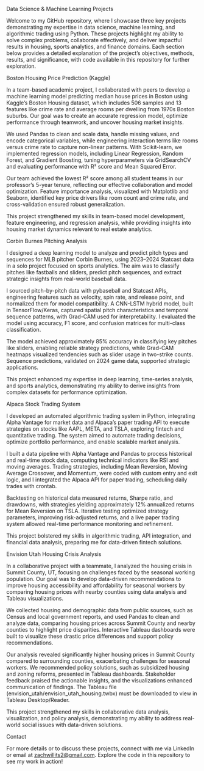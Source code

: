 Data Science & Machine Learning Projects

Welcome to my GitHub repository, where I showcase three key projects demonstrating my expertise in data science, machine learning, and algorithmic trading using Python. These projects highlight my ability to solve complex problems, collaborate effectively, and deliver impactful results in housing, sports analytics, and finance domains. Each section below provides a detailed explanation of the project’s objectives, methods, results, and significance, with code available in this repository for further exploration.

Boston Housing Price Prediction (Kaggle)

In a team-based academic project, I collaborated with peers to develop a machine learning model predicting median house prices in Boston using Kaggle’s Boston Housing dataset, which includes 506 samples and 13 features like crime rate and average rooms per dwelling from 1970s Boston suburbs. Our goal was to create an accurate regression model, optimize performance through teamwork, and uncover housing market insights.

We used Pandas to clean and scale data, handle missing values, and encode categorical variables, while engineering interaction terms like rooms versus crime rate to capture non-linear patterns. With Scikit-learn, we implemented regression models, including Linear Regression, Random Forest, and Gradient Boosting, tuning hyperparameters via GridSearchCV and evaluating performance with R² score and Mean Squared Error.

Our team achieved the lowest R² score among all student teams in our professor’s 5-year tenure, reflecting our effective collaboration and model optimization. Feature importance analysis, visualized with Matplotlib and Seaborn, identified key price drivers like room count and crime rate, and cross-validation ensured robust generalization.

This project strengthened my skills in team-based model development, feature engineering, and regression analysis, while providing insights into housing market dynamics relevant to real estate analytics.

Corbin Burnes Pitching Analysis

I designed a deep learning model to analyze and predict pitch types and sequences for MLB pitcher Corbin Burnes, using 2023–2024 Statcast data in a solo project focused on sports analytics. The aim was to classify pitches like fastballs and sliders, predict pitch sequences, and extract strategic insights from real-world baseball data.

I sourced pitch-by-pitch data with pybaseball and Statcast APIs, engineering features such as velocity, spin rate, and release point, and normalized them for model compatibility. A CNN-LSTM hybrid model, built in TensorFlow/Keras, captured spatial pitch characteristics and temporal sequence patterns, with Grad-CAM used for interpretability. I evaluated the model using accuracy, F1 score, and confusion matrices for multi-class classification.

The model achieved approximately 85% accuracy in classifying key pitches like sliders, enabling reliable strategy predictions, while Grad-CAM heatmaps visualized tendencies such as slider usage in two-strike counts. Sequence predictions, validated on 2024 game data, supported strategic applications.

This project enhanced my expertise in deep learning, time-series analysis, and sports analytics, demonstrating my ability to derive insights from complex datasets for performance optimization.

Alpaca Stock Trading System

I developed an automated algorithmic trading system in Python, integrating Alpha Vantage for market data and Alpaca’s paper trading API to execute strategies on stocks like AAPL, META, and TSLA, exploring fintech and quantitative trading. The system aimed to automate trading decisions, optimize portfolio performance, and enable scalable market analysis.

I built a data pipeline with Alpha Vantage and Pandas to process historical and real-time stock data, computing technical indicators like RSI and moving averages. Trading strategies, including Mean Reversion, Moving Average Crossover, and Momentum, were coded with custom entry and exit logic, and I integrated the Alpaca API for paper trading, scheduling daily trades with crontab.

Backtesting on historical data measured returns, Sharpe ratio, and drawdowns, with strategies yielding approximately 12% annualized returns for Mean Reversion on TSLA. Iterative testing optimized strategy parameters, improving risk-adjusted returns, and a live paper trading system allowed real-time performance monitoring and refinement.

This project bolstered my skills in algorithmic trading, API integration, and financial data analysis, preparing me for data-driven fintech solutions.

Envision Utah Housing Crisis Analysis

In a collaborative project with a teammate, I analyzed the housing crisis in Summit County, UT, focusing on challenges faced by the seasonal working population. Our goal was to develop data-driven recommendations to improve housing accessibility and affordability for seasonal workers by comparing housing prices with nearby counties using data analysis and Tableau visualizations.

We collected housing and demographic data from public sources, such as Census and local government reports, and used Pandas to clean and analyze data, comparing housing prices across Summit County and nearby counties to highlight price disparities. Interactive Tableau dashboards were built to visualize these drastic price differences and support policy recommendations.

Our analysis revealed significantly higher housing prices in Summit County compared to surrounding counties, exacerbating challenges for seasonal workers. We recommended policy solutions, such as subsidized housing and zoning reforms, presented in Tableau dashboards. Stakeholder feedback praised the actionable insights, and the visualizations enhanced communication of findings. The Tableau file (envision_utah/envision_utah_housing.twbx) must be downloaded to view in Tableau Desktop/Reader.

This project strengthened my skills in collaborative data analysis, visualization, and policy analysis, demonstrating my ability to address real-world social issues with data-driven solutions.

Contact

For more details or to discuss these projects, connect with me via LinkedIn or email at zachwillits2@gmail.com. Explore the code in this repository to see my work in action!
